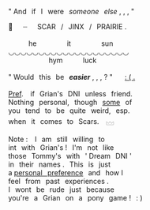 "  And⠀if⠀I⠀were⠀*someone⠀else* , , ,  "

👒⠀⠀┈⠀⠀SCAR⠀/⠀JINX⠀/⠀PRAIRIE .
<br>
<br>⠀⠀⠀⠀he⠀⠀⠀⠀⠀⠀it⠀⠀⠀⠀⠀⠀sun
<br>◡◡◡◡◡◡◡◡◡◡◡◡◡◡◡◡◡◡◡◡
<br>⠀⠀⠀⠀⠀⠀⠀⠀hym⠀⠀⠀⠀luck
<br>
<br>
"  Would⠀this⠀be⠀***easier*** , , , ?  "⠀ ⠀[: ( .](https://open.spotify.com/track/5YkZPYInGxp1kK6gbH85NK?si=a28a0486b2b74d77)
<br>
<br>
<ins>Pref</ins>.⠀ if⠀Grian's⠀DNI⠀unless⠀friend.
<br /> Nothing⠀personal,⠀though⠀<ins>some</ins>⠀of
<br /> you⠀tend⠀to⠀be⠀quite⠀weird,⠀esp.
<br /> when⠀it⠀comes⠀to⠀Scars.⠀ 𓈊
<br />
<br /> Note : ⠀I⠀am⠀still⠀willing⠀to
<br /> int⠀with⠀Grian's !⠀I'm⠀not⠀like
<br /> those⠀Tommy's⠀with⠀' Dream⠀DNI '
<br /> in⠀their⠀names .⠀This⠀is⠀just
<br /> a <ins>personal⠀preference</ins>⠀and⠀how I
<br /> feel⠀from⠀past⠀experiences .
<br /> I⠀wont⠀be⠀rude⠀just⠀because
<br /> you're⠀a⠀Grian⠀on⠀a⠀pony⠀game !⠀: )
